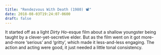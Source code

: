 ```yaml
---
title: "Rendezvous With Death (1980) 📽"
date: 2018-08-03T19:24:07-0600
draft: false
---
```






It started off as a light _Dirty Ho_-esque film about a shallow youngster being taught by a clever-yet-secretive elder. But as the film went on it got more-and-more ‘serious’ and ‘gritty’, which made it less-and-less engaging. The action and acting were good, it just needed a little tonal consistency.



